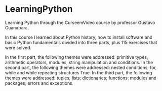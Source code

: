 # LearningPython
Learning Python through the CurseemVideo course by professor Gustavo Guanabara.

In this course I learned about Python history, how to install software and basic Python fundamentals divided into three parts, plus 115 exercises that were solved.

In the first part, the following themes were addressed: primitive types, arithmetic operators, modules, string manipulation and conditions.
In the second part, the following themes were addressed: nested conditions; for, while and while repeating structures True.
In the third part, the following themes were addressed: tuples; lists; dictionaries; functions; modules and packages; errors and exceptions.
